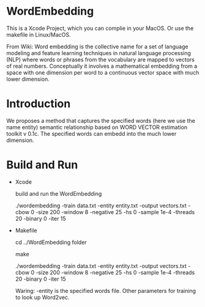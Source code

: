 # WordEmbedding

This is a Xcode Project, which you can complie in your MacOS. Or use the makefile in Linux/MacOS.

From Wiki:
Word embedding is the collective name for a set of language modeling and feature learning techniques in natural language processing (NLP) where words or phrases from the vocabulary are mapped to vectors of real numbers. Conceptually it involves a mathematical embedding from a space with one dimension per word to a continuous vector space with much lower dimension.

# Introduction

We proposes a method that captures the specified words (here we use the name entity) semantic relationship based on WORD VECTOR estimation toolkit v 0.1c. The specified words can embedd into the much lower dimension.

# Build and Run

* Xcode

  build and run the WordEmbedding
  
  ./wordembedding -train data.txt -entity entity.txt -output vectors.txt -cbow 0 -size 200 -window 8 -negative 25 -hs 0 -sample 1e-4 -threads 20 -binary 0 -iter 15
  
* Makefile
  
  cd ../WordEmbedding folder
  
  make
  
  ./wordembedding -train data.txt -entity entity.txt -output vectors.txt -cbow 0 -size 200 -window 8 -negative 25 -hs 0 -sample 1e-4 -threads 20 -binary 0 -iter 15
  
  Waring: -entity is the specified words file.
  Other parameters for training to look up Word2vec.
  
  
